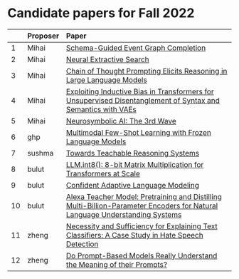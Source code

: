 # Candidate papers for Fall 2022

|    | Proposer    | Paper |
|:---|:------------|:------|
| 1  | Mihai      |[Schema-Guided Event Graph Completion](https://arxiv.org/pdf/2206.02921.pdf) |
| 2  | Mihai      |[Neural Extractive Search](https://arxiv.org/pdf/2106.04612) |
| 3  | Mihai      |[Chain of Thought Prompting Elicits Reasoning in Large Language Models](https://arxiv.org/pdf/2201.11903.pdf) |
| 4  | Mihai      |[Exploiting Inductive Bias in Transformers for Unsupervised Disentanglement of Syntax and Semantics with VAEs](https://arxiv.org/pdf/2205.05943.pdf) |
| 5  | Mihai      |[Neurosymbolic AI: The 3rd Wave](https://arxiv.org/pdf/2012.05876.pdf) |
| 6 | ghp | [Multimodal Few-Shot Learning with Frozen Language Models](https://openreview.net/pdf?id=WtmMyno9Tq2) |
| 7 | sushma | [Towards Teachable Reasoning Systems](https://arxiv.org/abs/2204.13074) |
| 8 | bulut | [LLM.int8(): 8-bit Matrix Multiplication for Transformers at Scale](https://arxiv.org/pdf/2208.07339v1.pdf) |
| 9 | bulut | [Confident Adaptive Language Modeling](https://arxiv.org/pdf/2207.07061.pdf) |
| 10 | bulut | [Alexa Teacher Model: Pretraining and Distilling Multi-Billion-Parameter Encoders for Natural Language Understanding Systems](https://dl.acm.org/doi/pdf/10.1145/3534678.3539173) |
| 11 | zheng | [Necessity and Sufficiency for Explaining Text Classifiers: A Case Study in Hate Speech Detection](https://aclanthology.org/2022.naacl-main.192.pdf) |
| 12 | zheng | [Do Prompt-Based Models Really Understand the Meaning of their Prompts?](https://aclanthology.org/2022.naacl-main.167.pdf) |
